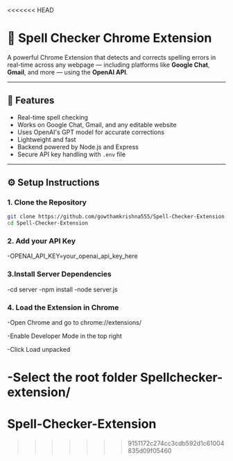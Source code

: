 <<<<<<< HEAD
# 📝 Spell Checker Chrome Extension

A powerful Chrome Extension that detects and corrects spelling errors in real-time across any webpage — including platforms like **Google Chat**, **Gmail**, and more — using the **OpenAI API**.

---

## 🚀 Features

- Real-time spell checking
- Works on Google Chat, Gmail, and any editable website
- Uses OpenAI's GPT model for accurate corrections
- Lightweight and fast
- Backend powered by Node.js and Express
- Secure API key handling with `.env` file

---

## ⚙️ Setup Instructions

### 1. Clone the Repository

```bash
git clone https://github.com/gowthamkrishna555/Spell-Checker-Extension.git
cd Spell-Checker-Extension
```

### 2. Add your API Key

-OPENAI_API_KEY=your_openai_api_key_here

### 3.Install Server Dependencies

-cd server
-npm install
-node server.js

### 4. Load the Extension in Chrome

-Open Chrome and go to chrome://extensions/

-Enable Developer Mode in the top right

-Click Load unpacked

-Select the root folder Spellchecker-extension/
=======
# Spell-Checker-Extension
>>>>>>> 9151172c274cc3cdb592d1c61004835d09f05460
